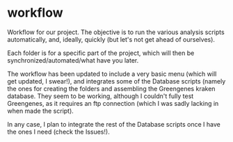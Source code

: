 # workflow
Workflow for our project. The objective is to run the various analysis scripts automatically, and, ideally, quickly (but let's not get ahead of ourselves).

Each folder is for a specific part of the project, which will then be synchronized/automated/what have you later.

The workflow has been updated to include a very basic menu (which will get updated, I swear!), and integrates some of the Database scripts (namely the ones for creating the folders and assembling the Greengenes kraken database. They seem to be working, although I couldn't fully test Greengenes, as it requires an ftp connection (which I was sadly lacking in when made the script).

In any case, I plan to integrate the rest of the Database scripts once I have the ones I need (check the Issues!).
